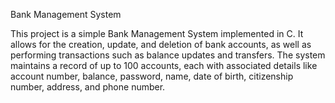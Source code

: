 Bank Management System

This project is a simple Bank Management System implemented in C. It allows for the creation, update, and deletion of bank accounts, as well as performing transactions such as balance updates and transfers. The system maintains a record of up to 100 accounts, each with associated details like account number, balance, password, name, date of birth, citizenship number, address, and phone number.
